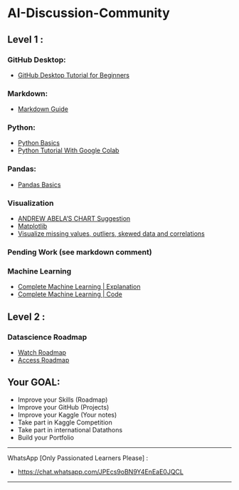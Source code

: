 # AI-Discussion-Community

## Level 1 :

### GitHub Desktop:
* [GitHub Desktop Tutorial for Beginners](https://www.youtube.com/watch?v=MaqVvXv6zrU&t=15s&ab_channel=CameronMcKenzie)

### Markdown: 
* [Markdown Guide](https://colab.research.google.com/notebooks/markdown_guide.ipynb)

### Python: 
* [Python Basics](https://github.com/osamatech786/AI-Discussion-Community/blob/main/resource/1%20Python_basics.ipynb)
* [Python Tutorial With Google Colab](https://notebook.community/cs231n/cs231n.github.io/python-colab)

### Pandas: 
* [Pandas Basics](https://github.com/osamatech786/AI-Discussion-Community/blob/main/resource/2%20Pandas_basics.ipynb)

### Visualization

* [ANDREW ABELA’S CHART Suggestion](https://datavizblog.com/2013/04/29/andrew-abelas-chart-chooser/)
* [Matplotlib](https://www.kaggle.com/code/berkayalan/matplotlib-a-complete-data-visualization-guide)
* [Visualize missing values, outliers, skewed data and correlations](https://www.kaggle.com/code/jkanthony/data-exploration-and-visualization-guide-part-1)

### Pending Work (see markdown comment)
<!-- 
Data preprocessing
   Basic data type, dattime, 
   Duplicate
   Outliers (omar)
   Null (omar)
data analysis 
Feature extraction
Feature selection
 -->

### Machine Learning
* [Complete Machine Learning | Explanation](https://www.youtube.com/playlist?list=PLeo1K3hjS3uvCeTYTeyfe0-rN5r8zn9rw)
* [Complete Machine Learning | Code](https://github.com/codebasics/py/tree/master/ML)

## Level 2 :

### Datascience Roadmap
* [Watch Roadmap](https://www.youtube.com/watch?v=eaFaD_IBYW4)
* [Access Roadmap](https://github.com/osamatech786/AI-Discussion-Community/blob/main/resource/ds_roadmap.pdf)

## Your GOAL: 
* Improve your Skills (Roadmap)
* Improve your GitHub (Projects)
* Improve your Kaggle (Your notes)
* Take part in Kaggle Competition
* Take part in international Datathons
* Build your Portfolio

-------------
WhatsApp [Only Passionated Learners Please] :  
- https://chat.whatsapp.com/JPEcs9oBN9Y4EnEaE0JQCL

<!-- YouTube :  
- https://www.youtube.com/@aidiscussioncommunity -->
-------------

